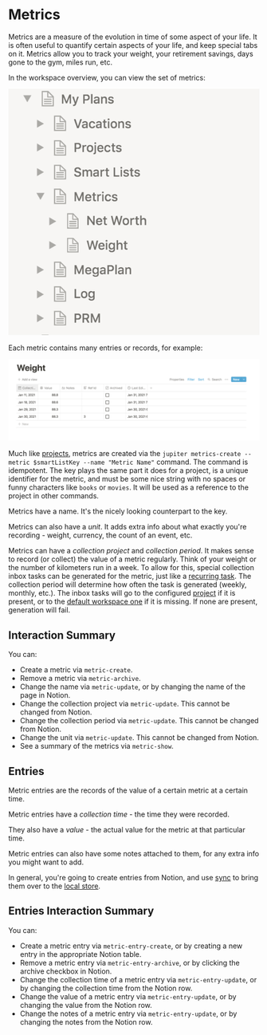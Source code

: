 # Metrics

Metrics are a measure of the evolution in time of some aspect of your life. It is often useful to
quantify certain aspects of your life, and keep special tabs on it. Metrics allow you to track
your weight, your retirement savings, days gone to the gym, miles run, etc.

In the workspace overview, you can view the set of metrics:

![Metrics](../assets/concepts-metrics-overview.png)

Each metric contains many entries or records, for example:

![Metric entries](../assets/concepts-metrics-entries.png)

Much like [projects](projects.md), metrics are created via the
`jupiter metrics-create --metric $smartListKey --name "Metric Name"` command. The command is
idempotent. The key plays the same part it does for a project, is a unique identifier for the
metric, and must be some nice string with no spaces or funny characters like `books` or `movies`.
It will be used as a reference to the project in other commands.

Metrics have a name. It's the nicely looking counterpart to the key.

Metrics can also have a _unit_. It adds extra info about what exactly you're recording - weight,
currency, the count of an event, etc.

Metrics can have a _collection project_ and _collection period_. It makes sense to record (or collect)
the value of a metric regularly. Think of your weight or the number of kilometers run in a week. To
allow for this, special collection inbox tasks can be generated for the metric, just like a
[recurring task](./recurring-tasks.md). The collection period will determine how often the task
is generated (weekly, monthly, etc.). The inbox tasks will go to the configured [project](./projects.md)
if it is present, or to the [default workspace one](./workspaces.md) if it is missing. If none
are present, generation will fail.

## Interaction Summary

You can:

* Create a metric via `metric-create`.
* Remove a metric via `metric-archive`.
* Change the name via `metric-update`, or by changing the name of the page in Notion.
* Change the collection project via `metric-update`. This cannot be changed from Notion.
* Change the collection period via `metric-update`. This cannot be changed from Notion.
* Change the unit via `metric-update`. This cannot be changed from Notion.
* See a summary of the metrics via `metric-show`.

## Entries

Metric entries are the records of the value of a certain metric at a certain time.

Metric entries have a _collection time_ - the time they were recorded.

They also have a _value_ - the actual value for the metric at that particular time.

Metric entries can also have some notes attached to them, for any extra info you might want to add.

In general, you're going to create entries from Notion, and use [sync](notion-local-sync.md) to bring them
over to the [local store](local-storage.md).

## Entries Interaction Summary

You can:

* Create a metric entry via `metric-entry-create`, or by creating a new entry in the appropriate Notion table.
* Remove a metric entry via `metric-entry-archive`, or by clicking the archive checkbox in Notion.
* Change the collection time of a metric entry via `metric-entry-update`, or by changing the collection
  time from the Notion row.
* Change the value of a metric entry via `metric-entry-update`, or by changing the value from the Notion row.
* Change the notes of a metric entry via `metric-entry-update`, or by changing the notes from the Notion row.
